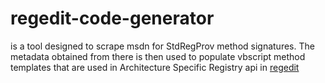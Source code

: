 # regedit-code-generator

is a tool designed to scrape msdn for StdRegProv method signatures. The metadata obtained from there is then used to populate vbscript method templates that are used in Architecture Specific Registry api in [regedit](https://github.com/ironsource/node-regedit)
